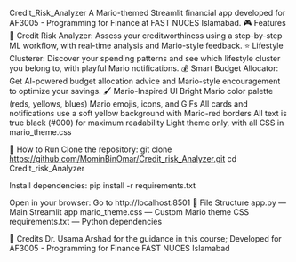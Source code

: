 Credit_Risk_Analyzer
A Mario-themed Streamlit financial app developed for AF3005 - Programming for Finance at FAST NUCES Islamabad.
🎮 Features
🍄 Credit Risk Analyzer:
Assess your creditworthiness using a step-by-step ML workflow, with real-time analysis and Mario-style feedback.
⭐ Lifestyle Clusterer:
Discover your spending patterns and see which lifestyle cluster you belong to, with playful Mario notifications.
💰 Smart Budget Allocator:
Get AI-powered budget allocation advice and Mario-style encouragement to optimize your savings.
🖌️ Mario-Inspired UI
Bright Mario color palette (reds, yellows, blues)
Mario emojis, icons, and GIFs
All cards and notifications use a soft yellow background with Mario-red borders
All text is true black (#000) for maximum readability
Light theme only, with all CSS in mario_theme.css

🚀 How to Run
Clone the repository:
   git clone https://github.com/MominBinOmar/Credit_risk_Analyzer.git
   cd Credit_risk_Analyzer
   
Install dependencies:
   pip install -r requirements.txt


Open in your browser:
Go to http://localhost:8501
📁 File Structure
app.py — Main Streamlit app
mario_theme.css — Custom Mario theme CSS
requirements.txt — Python dependencies

📝 Credits
Dr. Usama Arshad for the guidance in this course; Developed for AF3005 - Programming for Finance
FAST NUCES Islamabad
